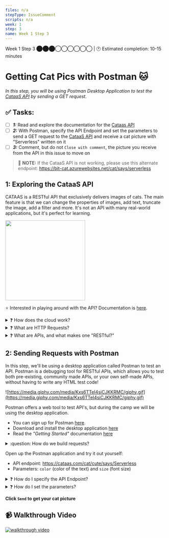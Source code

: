 ```yaml
---
files: n/a
stepType: IssueComment
scripts: n/a
week: 1
step: 3
name: Week 1 Step 3
---
```


Week 1 Step 3 ⬤⬤⬤◯◯◯◯◯◯ | 🕐 Estimated completion: 10-15 minutes

# Getting Cat Pics with Postman 🐱
*In this step, you will be using Postman Desktop Application to test the [CataaS API](https://cataas.com/#/) by sending a GET request.*

## ✅  Tasks:
- [ ] ***1:*** Read and explore the documentation for the [Cataas API](https://cataas.com/#/)
- [ ] ***2:*** With Postman, specify the API Endpoint and set the parameters to send a GET request to the [CataaS API](https://cataas.com/#/) and receive a cat picture with "Serverless" written on it
- [ ] ***3:*** Comment, but do not `Close with comment`, the picture you receive from the API in this issue to move on

> 🚨 **NOTE:** If the CataaS API is not working, please use this alternate endpoint: https://bit-cat.azurewebsites.net/cat/says/serverless

## 1: Exploring the CataaS API
CATAAS is a RESTful API that exclusively delivers images of cats. The main feature is that we can change the properties of images, add text, truncate the image, add a filter and more. It's not an API with many real-world applications, but it's perfect for learning.

<img src="https://cataas.com/cat/says/hello%20world!" height="250" width="250">

⭐ Interested in playing around with the API? Documentation is [here](https://cataas.com/#/).

<details>
<summary>❓ How does the cloud work? </summary>

["The cloud"](https://www.cloudflare.com/learning/cloud/what-is-the-cloud/) refers to servers that are accessed over the Internet, and the software and databases that run on those servers. Cloud servers are located in data centers all over the world. By using cloud computing, users and companies don't have to manage physical servers themselves or run software applications on their own machines.
</details>

<details>
<summary>❓ What are HTTP Requests?</summary>

A [server](https://www.infotech.co.uk/blog/it-infrastructure-what-does-a-server-actually-do) is a computer that provides (serves) data to other computers, called clients. Clients connect to servers through the internet.

Clients communicate with servers with through `HTTP requests`. For example, when you are on your favorite browser and look up YouTube.com, you are making an HTTP "get" request to the server to load the contents from YouTube.com.

<details>
<summary>❓ What are some examples of request types??</summary>
</br>

Below are some of the most common HTTP requests. Read through each one, and try to get familiar with their functions! Click [here](https://developer.mozilla.org/en-US/docs/Web/HTTP/Methods) for a resource on HTTP methods.

**⭐ [GET](https://developer.mozilla.org/en-US/docs/Web/HTTP/Methods/GET) Request**: gets data from a server (hence the name). The data we want is specified using a URL we call a Request URL. In this case, you will use a Get Request URL from the Catass API to receive a cat picture.

**⭐ [POST](https://developer.mozilla.org/en-US/docs/Web/HTTP/Methods/POST) Request**: used to send data to a server, to create or update a resource. The information submitted to the server is archived in the request body of the HTTP request. This is often used to send user-generated data to a server. An example could be uploading a picture to a Post URL.

**⭐ [PUT](https://developer.mozilla.org/en-US/docs/Web/HTTP/Methods/PUT) Request**: similar to a Post Request, but a put request will always have the same result every time you use one, whereas a post request might not. We call this property "idempotency."

**⭐ [DELETE](https://developer.mozilla.org/en-US/docs/Web/HTTP/Methods/DELETE) Request**: used to delete resources indicated by the URL and will remove the targeted resources.

</details>
</details>

<details>
<summary>❓ What are APIs, and what makes one "RESTful?"</summary>

An API is a piece of software that lets two other pieces of software talk to each other! Imagine you're driving a car - the wheel and pedals would be like APIs between you and the car, since they allow you to controll the car easily.

Most of the time, an API will be used to connect an app to an external service. For example, the Twitter API could allow a user to automatically receive updates on tweets concerning a particular topic or event.

Any API that follows these 5 rules is, by definition, RESTful.

**You don't need to worry about the 5 rules**, but if you're curious...

1. Internally, the API should keep the things the user does and the things the server does separate.
2. The server shouldn't ever need to store the user's data to function.
3. All output data from the API should mark itself as either "cacheable" or "non-cacheable" (cacheable data can be stored and reused later by the user, while non-cacheable data should be discarded and recomputed by the API every time).
4. The user shouldn't be able to tell whether or not they're communicating with the API's server, or an intermediary server.
5. The interface of the API should conform to a few agreed-upon conventions (that we won't be going over here).

> **Curious about where this architectural pattern comes from?** Read more about REST [here](https://www.ics.uci.edu/~fielding/pubs/dissertation/rest_arch_style.htm).
</details>
</details>

## 2: Sending Requests with Postman

In this step, we'll be using a desktop application called Postman to test an API. Postman is a debugging tool for RESTful APIs, which allows you to test both pre-existing, community made APIs, or your own self-made APIs, without having to write any HTML test code!

![https://media.giphy.com/media/Kxs6TTeI4siCJKKRMC/giphy.gif](https://media.giphy.com/media/Kxs6TTeI4siCJKKRMC/giphy.gif)

Postman offers a web tool to test API's, but during the camp we will be using the desktop application.
- You can sign up for Postman [here](https://www.postman.com/).
- Download and install the desktop application [here](https://www.postman.com/downloads/)
- Read the *"Getting Started"* documentation [here](https://learning.postman.com/docs/getting-started/introduction/)

<details>
  <summary>:question: How do we build requests?</summary>

  The [Postman documentation](https://learning.postman.com/docs/sending-requests/requests/) covers:
  * Creating requests
  * Adding request detail
  * Setting request URLs
  * Selecting request methods
  * Sending parameters
  * Sending body data
  * Authenticating requests
  * Configuring request headers
</details>

Open up the Postman application and try it out yourself:
* API endpoint: https://cataas.com/cat/cute/says/Serverless
* Parameters: `color` (color of the text) and `size` (font size)

<details>
<summary>❓ How do I specify the API Endpoint? </summary>
<br>

Enter https://cataas.com/cat/cute/says/Serverless, which is the API endpoint, into the text box next to GET

![image](https://user-images.githubusercontent.com/69332964/98034882-ad787100-1de5-11eb-83fd-9cb73f78beae.png)

<br><br/>
</details>


<details>
<summary>❓ How do I set the parameters? </summary>
<br>

Click on "Params" and enter `color` into Key and the color you want (eg. blue) into Value. Enter `size` into the next Key row and a number (eg. 50) into Value.
> **Note on parameters:**
> * the `size` parameter refers to the font size of your caption. It has a limit at around 1,200.
> * Colors are pretty hit or miss; since the Cat API is on the web, but it generally adheres to HTML color names. Expect values such as "blue, green, yellow" to work.
> * The API can take very large words as input for the caption, however only **34** characters can be seen on the picture at one time .

<br><br/>
</details>

**Click `Send` to get your cat picture**
## 📹 Walkthrough Video
[![walkthrough video](https://img.youtube.com/vi/GJn-OHoKdTE/0.jpg)](https://www.youtube.com/watch?v=GJn-OHoKdTE)